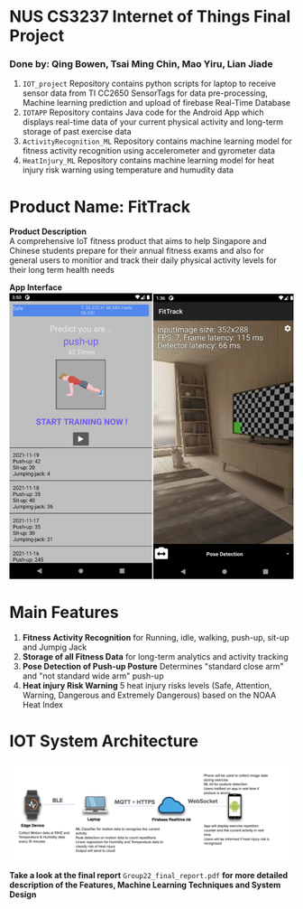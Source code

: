 # NUS CS3237 Internet of Things Final Project
### Done by: Qing Bowen, Tsai Ming Chin, Mao Yiru, Lian Jiade


1. `IOT_project` Repository contains python scripts for laptop to receive sensor data from TI CC2650 SensorTags for data pre-processing, Machine learning prediction and upload of firebase Real-Time Database 
2. `IOTAPP` Repository contains Java code for the Android App which displays real-time data of your current physical activity and long-term storage of past exercise data 
3. `ActivityRecognition_ML` Repository contains machine learning model for fitness activity recognition using accelerometer and gyrometer data 
4. `HeatInjury_ML` Repository contains machine learning model for heat injury risk warning using temperature and humudity data 

# Product Name: FitTrack
**Product Description**<br />
A comprehensive IoT fitness product that aims to help Singapore and Chinese students prepare for their annual fitness exams and also for general users to monitior and track their daily physical activity levels for their long term health needs <br />

**App Interface**<br />
![App Interface Diagram](https://github.com/CS3237IOT/IOT/blob/main/resources/app_Interface.png)


# Main Features
1. **Fitness Activity Recognition** for Running, idle, walking, push-up, sit-up and Jumpig Jack
2. **Storage of all Fitness Data** for long-term analytics and activity tracking
3. **Pose Detection of Push-up Posture** Determines "standard close arm" and "not standard wide arm" push-up
4. **Heat injury Risk Warning** 5 heat injury risks levels (Safe, Attention, Warning, Dangerous and Extremely Dangerous) based on the NOAA Heat Index

# IOT System Architecture <br />
![Overall Block Diagram](https://github.com/CS3237IOT/IOT/blob/main/resources/System_Design.png)

**Take a look at the final report** `Group22_final_report.pdf` **for more detailed description of the Features, Machine Learning Techniques and System Design**
